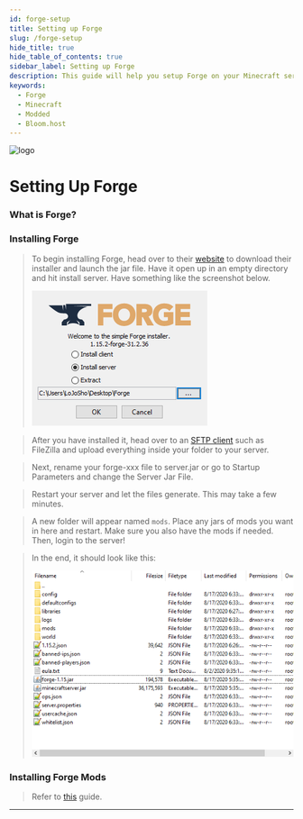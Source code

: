 ```yaml
---
id: forge-setup
title: Setting up Forge
slug: /forge-setup
hide_title: true
hide_table_of_contents: true
sidebar_label: Setting up Forge
description: This guide will help you setup Forge on your Minecraft server
keywords:
  - Forge
  - Minecraft
  - Modded
  - Bloom.host
---
```


<div class="text--center">
<img src="https://bloom.host/assets/images/logo.png" alt="logo" height="50%" width="50%"/>
<h1>Setting Up Forge</h1>
</div>

### What is Forge?
> 
### Installing Forge
> To begin installing Forge, head over to their [website](http://files.minecraftforge.net/) to download their installer and launch the jar file. Have it open up in an empty directory and hit install server. Have something like the screenshot below.
> 
> ![Bloom.host Forge](../../static/imgs/plugins_and_modifications/forge_setup/1.png)

> After you have installed it, head over to an [SFTP client](https://docs.bloom.host/how-to-use-sftp) such as FileZilla and upload everything inside your folder to your server.

> Next, rename your forge-xxx file to server.jar or go to Startup Parameters and change the Server Jar File.

> Restart your server and let the files generate. This may take a few minutes. 

> A new folder will appear named `mods`. Place any jars of mods you want in here and restart. Make sure you also have the mods if needed. Then, login to the server!

> In the end, it should look like this: 
>
> ![Bloom.host Forge](../../static/imgs/plugins_and_modifications/forge_setup/2.png)

### Installing Forge Mods 
> 
> Refer to [this](forge-mods) guide.

---